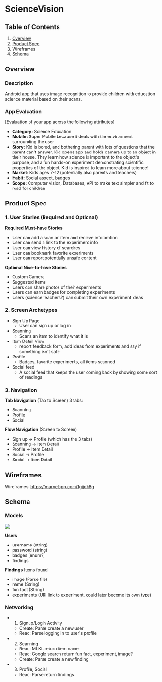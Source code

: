 # ScienceVision

## Table of Contents
1. [Overview](#Overview)
1. [Product Spec](#Product-Spec)
1. [Wireframes](#Wireframes)
2. [Schema](#Schema)
## Overview
### Description
Android app that uses image recognition to provide children with education science material based on their scans.

### App Evaluation
[Evaluation of your app across the following attributes]
- **Category:** Science Education
- **Mobile:** Super Mobile because it deals with the environment surrounding the user
- **Story:** Kid is bored, and bothering parent with lots of questions that the parent can't answer. Kid opens app and holds camera up to an object in their house. They learn how science is important to the object's purpose, and a fun hands-on experiment demonstrating scientific properties of the object. Kid is inspired to learn more about science!
- **Market:** Kids ages 7-12 (potentially also parents and teachers)
- **Habit:**  Social aspect, badges
- **Scope:** Computer vision, Databases, API to make text simpler and fit to read for children

## Product Spec

### 1. User Stories (Required and Optional)

**Required Must-have Stories**

* User can add a scan an item and recieve inforamtion
* User can send a link to the experiment info
* User can view history of searches
* User can bookmark favorite experiments
* User can report potentially unsafe content

**Optional Nice-to-have Stories**
* Custom Camera
* Suggested items
* Users can share photos of their experiments
* Users can earn badges for completing experiments
* Users (science teachers?) can submit their own experiment ideas



### 2. Screen Archetypes

* Sign Up Page
    * User can sign up or log in
* Scanning 
    * Scans an item to identify what it is
* Item Detail View
    * report feedback form, add ideas from experiments and say if something isn't safe
* Profile
    * Badges, favorite experiments, all items scanned
* Social feed
    * A social feed that keeps the user coming back by showing some sort of readings



### 3. Navigation

**Tab Navigation** (Tab to Screen)
3 tabs:
* Scanning
* Profile
* Social


**Flow Navigation** (Screen to Screen)
* Sign up -> Profile (which has the 3 tabs)
* Scanning -> Item Detail
* Profile -> Item Detail
* Social -> Profile
* Social -> Item Detail

## Wireframes
Wireframes:
https://marvelapp.com/1gjjdh8g

## Schema 

### Models
<img src ='https://i.imgur.com/hc7xiOH.png\'/>

**Users**
* username (string)
* password (string)
* badges (enum?)
* findings

**Findings**
Items found
* image (Parse file)
* name (String)
* fun fact (String)
* experiments (URI link to experiment, could later become its own type)

### Networking
- 1. Signup/Login Activity
    - Create: Parse create a new user
    - Read: Parse logging in to user's profile
- 2. Scanning
    - Read: MLKit return item name
    - Read: Google search return fun fact, experiment, image?
    - Create: Parse create a new finding
- 3. Profile, Social
    - Read: Parse return findings
